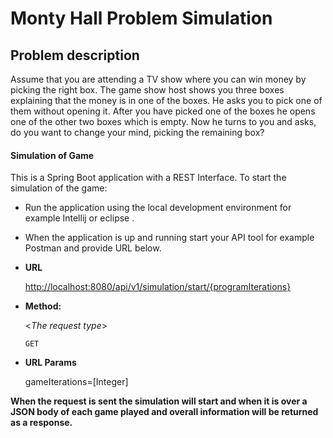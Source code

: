 # Monty Hall Problem Simulation 

## Problem description 
Assume that you are attending a TV show where you can win money by picking the right box. The
game show host shows you three boxes explaining that the money is in one of the boxes. He
asks you to pick one of them without opening it. After you have picked one of the boxes he opens
one of the other two boxes which is empty. Now he turns to you and asks, do you want to change
your mind, picking the remaining box?



#### Simulation  of Game
This is a Spring Boot application with a REST Interface. To start the simulation of the game:

* Run the application using the local development environment  for example Intellij or eclipse .
* When the application is up and running start your API tool for example Postman and provide URL below.  

* **URL**

  <http://localhost:8080/api/v1/simulation/start/{programIterations}>

* **Method:**
  
  <_The request type_>

  `GET` 
  
*  **URL Params**

   gameIterations=[Integer]
   
 
**When the request is sent the simulation will start and when it is over 
a JSON body of each game played and overall information will be returned as a response.**
